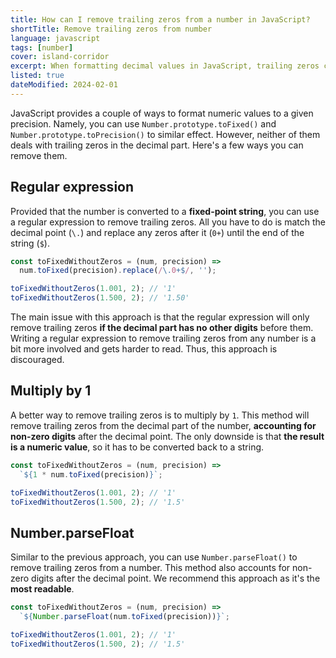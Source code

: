 ```yaml
---
title: How can I remove trailing zeros from a number in JavaScript?
shortTitle: Remove trailing zeros from number
language: javascript
tags: [number]
cover: island-corridor
excerpt: When formatting decimal values in JavaScript, trailing zeros can be undesired. Here's how to deal with them.
listed: true
dateModified: 2024-02-01
---
```


JavaScript provides a couple of ways to format numeric values to a given precision. Namely, you can use `Number.prototype.toFixed()` and `Number.prototype.toPrecision()` to similar effect. However, neither of them deals with trailing zeros in the decimal part. Here's a few ways you can remove them.

## Regular expression

Provided that the number is converted to a **fixed-point string**, you can use a regular expression to remove trailing zeros. All you have to do is match the decimal point (`\.`) and replace any zeros after it (`0+`) until the end of the string (`$`).

```js
const toFixedWithoutZeros = (num, precision) =>
  num.toFixed(precision).replace(/\.0+$/, '');

toFixedWithoutZeros(1.001, 2); // '1'
toFixedWithoutZeros(1.500, 2); // '1.50'
```

The main issue with this approach is that the regular expression will only remove trailing zeros **if the decimal part has no other digits** before them. Writing a regular expression to remove trailing zeros from any number is a bit more involved and gets harder to read. Thus, this approach is discouraged.

## Multiply by 1

A better way to remove trailing zeros is to multiply by `1`. This method will remove trailing zeros from the decimal part of the number, **accounting for non-zero digits** after the decimal point. The only downside is that **the result is a numeric value**, so it has to be converted back to a string.

```js
const toFixedWithoutZeros = (num, precision) =>
  `${1 * num.toFixed(precision)}`;

toFixedWithoutZeros(1.001, 2); // '1'
toFixedWithoutZeros(1.500, 2); // '1.5'
```

## Number.parseFloat

Similar to the previous approach, you can use `Number.parseFloat()` to remove trailing zeros from a number. This method also accounts for non-zero digits after the decimal point. We recommend this approach as it's the **most readable**.

```js
const toFixedWithoutZeros = (num, precision) =>
  `${Number.parseFloat(num.toFixed(precision))}`;

toFixedWithoutZeros(1.001, 2); // '1'
toFixedWithoutZeros(1.500, 2); // '1.5'
```

